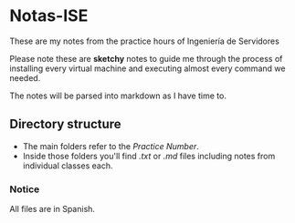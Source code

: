 # Notas-ISE
These are my notes from the practice hours of Ingeniería de Servidores

Please note these are **sketchy** notes to guide me through the process of installing every virtual machine and executing almost every command we needed.

The notes will be parsed into markdown as I have time to.

## Directory structure
- The main folders refer to the *Practice Number*.
- Inside those folders you'll find *.txt* or *.md* files including notes from individual classes each.

### Notice
All files are in Spanish.
